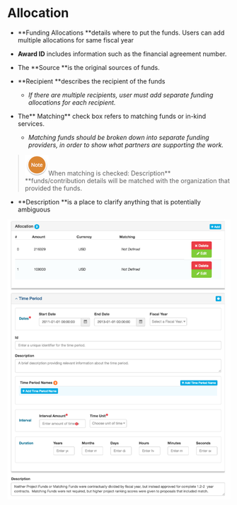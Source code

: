 # Allocation

* **Funding Allocations **details where to put the funds. Users can add multiple allocations for same fiscal year

* **Award ID** includes information such as the financial agreement number.

* The **Source **is the original sources of funds.

* **Recipient **describes the recipient of the funds

  * _If there are multiple recipients, user must add separate funding allocations for each recipient._

* The** Matching** check box refers to matching funds or in-kind services.

  * _Matching funds should be broken down into separate funding providers, in order to show what partners are supporting the work._

> ![](/assets/NoteSmall.png)When matching is checked: Description** **funds/contribution details will be matched with the organization that provided the funds.

* **Description **is a place to clarify anything that is potentially ambiguous 

![](/assets/EditAllocationScreenshot.png)

